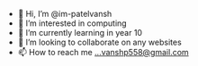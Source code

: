 - 👋 Hi, I’m @im-patelvansh
- 👀 I’m interested in computing
- 🌱 I’m currently learning in year 10
- 💞️ I’m looking to collaborate on any websites
- 📫 How to reach me ...vanshp558@gmail.com

<!---
im-patelvansh/im-patelvansh is a ✨ special ✨ repository because its `README.md` (this file) appears on your GitHub profile.
You can click the Preview link to take a look at your changes.
--->
